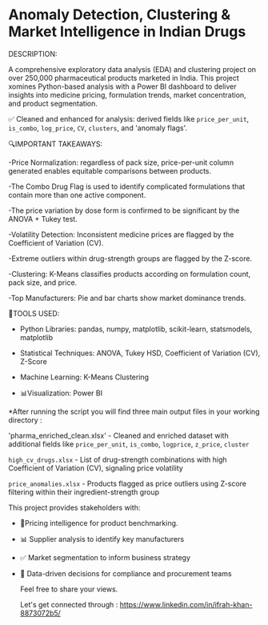 # Anomaly Detection, Clustering & Market Intelligence in Indian Drugs

DESCRIPTION:


A comprehensive exploratory data analysis (EDA) and clustering project on over 250,000 pharmaceutical products marketed in India. This project xomines Python-based analysis with a Power BI dashboard to deliver insights into medicine pricing, formulation trends, market concentration, and product segmentation.


✅ Cleaned and enhanced for analysis: derived fields like `price_per_unit`, `is_combo`, `log_price`, `CV`, `clusters`, and 'anomaly flags'.


 
🔍IMPORTANT TAKEAWAYS:

-Price Normalization: regardless of pack size, price-per-unit column generated enables equitable comparisons between products.

-The Combo Drug Flag is used to identify complicated formulations that contain more than one active component.

-The price variation by dose form is confirmed to be significant by the ANOVA + Tukey test.

-Volatility Detection: Inconsistent medicine prices are flagged by the Coefficient of Variation (CV).

-Extreme outliers within drug-strength groups are flagged by the Z-score.

-Clustering: K-Means classifies products according on formulation count, pack size, and price.

-Top Manufacturers: Pie and bar charts show market dominance trends.



📌TOOLS USED:

- Python Libraries: pandas, numpy, matplotlib, scikit-learn, statsmodels, matplotlib
  
- Statistical Techniques: ANOVA, Tukey HSD, Coefficient of Variation (CV), Z-Score
  
- Machine Learning: K-Means Clustering
  
- 📊Visualization: Power BI

*After running the script you will find three main output files in your working directory :
                                                                                                                          
'pharma_enriched_clean.xlsx' -  Cleaned and enriched dataset with additional fields like `price_per_unit`, `is_combo`, `logprice`, `z_price`, `cluster` 

`high_cv_drugs.xlsx`         -  List of drug-strength combinations with high Coefficient of Variation (CV), signaling price volatility  

`price_anomalies.xlsx`       -  Products flagged as price outliers using Z-score filtering within their ingredient-strength group                       



This project provides stakeholders with:

- 🧾Pricing intelligence for product benchmarking.
  
- 📊 Supplier analysis to identify key manufacturers
  
- ✅ Market segmentation to inform business strategy
  
- 🏢 Data-driven decisions for compliance and procurement teams

 

  Feel free to share your views.

  Let's get connected through : https://www.linkedin.com/in/ifrah-khan-8873072b5/
